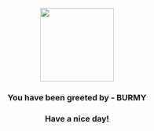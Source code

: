 <p align="center">
            <img src="https://raw.githubusercontent.com/PokeAPI/sprites/master/sprites/pokemon/412.png" width="150" height="150">
          </p>
          <h3 align="center">You have been greeted by - <b>BURMY</b></h3>
          <h3 align="center">Have a nice day!</h3>
